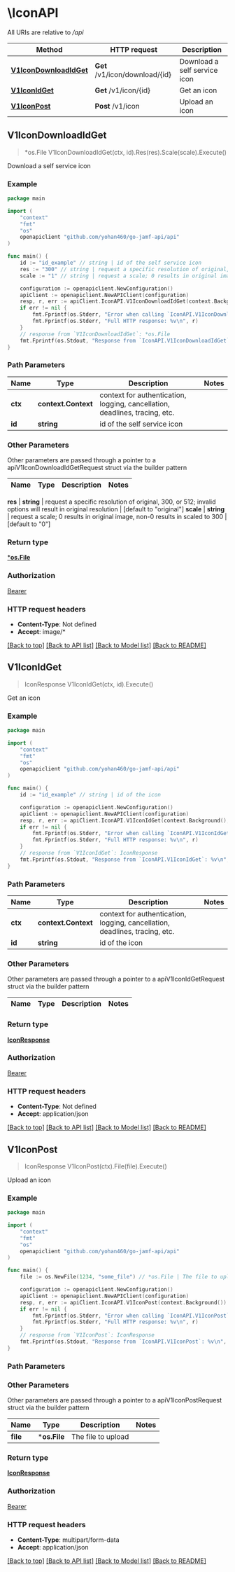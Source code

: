 # \IconAPI

All URIs are relative to */api*

Method | HTTP request | Description
------------- | ------------- | -------------
[**V1IconDownloadIdGet**](IconAPI.md#V1IconDownloadIdGet) | **Get** /v1/icon/download/{id} | Download a self service icon 
[**V1IconIdGet**](IconAPI.md#V1IconIdGet) | **Get** /v1/icon/{id} | Get an icon 
[**V1IconPost**](IconAPI.md#V1IconPost) | **Post** /v1/icon | Upload an icon 



## V1IconDownloadIdGet

> *os.File V1IconDownloadIdGet(ctx, id).Res(res).Scale(scale).Execute()

Download a self service icon 



### Example

```go
package main

import (
	"context"
	"fmt"
	"os"
	openapiclient "github.com/yohan460/go-jamf-api/api"
)

func main() {
	id := "id_example" // string | id of the self service icon
	res := "300" // string | request a specific resolution of original, 300, or 512; invalid options will result in original resolution (optional) (default to "original")
	scale := "1" // string | request a scale; 0 results in original image, non-0 results in scaled to 300 (optional) (default to "0")

	configuration := openapiclient.NewConfiguration()
	apiClient := openapiclient.NewAPIClient(configuration)
	resp, r, err := apiClient.IconAPI.V1IconDownloadIdGet(context.Background(), id).Res(res).Scale(scale).Execute()
	if err != nil {
		fmt.Fprintf(os.Stderr, "Error when calling `IconAPI.V1IconDownloadIdGet``: %v\n", err)
		fmt.Fprintf(os.Stderr, "Full HTTP response: %v\n", r)
	}
	// response from `V1IconDownloadIdGet`: *os.File
	fmt.Fprintf(os.Stdout, "Response from `IconAPI.V1IconDownloadIdGet`: %v\n", resp)
}
```

### Path Parameters


Name | Type | Description  | Notes
------------- | ------------- | ------------- | -------------
**ctx** | **context.Context** | context for authentication, logging, cancellation, deadlines, tracing, etc.
**id** | **string** | id of the self service icon | 

### Other Parameters

Other parameters are passed through a pointer to a apiV1IconDownloadIdGetRequest struct via the builder pattern


Name | Type | Description  | Notes
------------- | ------------- | ------------- | -------------

 **res** | **string** | request a specific resolution of original, 300, or 512; invalid options will result in original resolution | [default to &quot;original&quot;]
 **scale** | **string** | request a scale; 0 results in original image, non-0 results in scaled to 300 | [default to &quot;0&quot;]

### Return type

[***os.File**](*os.File.md)

### Authorization

[Bearer](../README.md#Bearer)

### HTTP request headers

- **Content-Type**: Not defined
- **Accept**: image/*

[[Back to top]](#) [[Back to API list]](../README.md#documentation-for-api-endpoints)
[[Back to Model list]](../README.md#documentation-for-models)
[[Back to README]](../README.md)


## V1IconIdGet

> IconResponse V1IconIdGet(ctx, id).Execute()

Get an icon 



### Example

```go
package main

import (
	"context"
	"fmt"
	"os"
	openapiclient "github.com/yohan460/go-jamf-api/api"
)

func main() {
	id := "id_example" // string | id of the icon

	configuration := openapiclient.NewConfiguration()
	apiClient := openapiclient.NewAPIClient(configuration)
	resp, r, err := apiClient.IconAPI.V1IconIdGet(context.Background(), id).Execute()
	if err != nil {
		fmt.Fprintf(os.Stderr, "Error when calling `IconAPI.V1IconIdGet``: %v\n", err)
		fmt.Fprintf(os.Stderr, "Full HTTP response: %v\n", r)
	}
	// response from `V1IconIdGet`: IconResponse
	fmt.Fprintf(os.Stdout, "Response from `IconAPI.V1IconIdGet`: %v\n", resp)
}
```

### Path Parameters


Name | Type | Description  | Notes
------------- | ------------- | ------------- | -------------
**ctx** | **context.Context** | context for authentication, logging, cancellation, deadlines, tracing, etc.
**id** | **string** | id of the icon | 

### Other Parameters

Other parameters are passed through a pointer to a apiV1IconIdGetRequest struct via the builder pattern


Name | Type | Description  | Notes
------------- | ------------- | ------------- | -------------


### Return type

[**IconResponse**](IconResponse.md)

### Authorization

[Bearer](../README.md#Bearer)

### HTTP request headers

- **Content-Type**: Not defined
- **Accept**: application/json

[[Back to top]](#) [[Back to API list]](../README.md#documentation-for-api-endpoints)
[[Back to Model list]](../README.md#documentation-for-models)
[[Back to README]](../README.md)


## V1IconPost

> IconResponse V1IconPost(ctx).File(file).Execute()

Upload an icon 



### Example

```go
package main

import (
	"context"
	"fmt"
	"os"
	openapiclient "github.com/yohan460/go-jamf-api/api"
)

func main() {
	file := os.NewFile(1234, "some_file") // *os.File | The file to upload

	configuration := openapiclient.NewConfiguration()
	apiClient := openapiclient.NewAPIClient(configuration)
	resp, r, err := apiClient.IconAPI.V1IconPost(context.Background()).File(file).Execute()
	if err != nil {
		fmt.Fprintf(os.Stderr, "Error when calling `IconAPI.V1IconPost``: %v\n", err)
		fmt.Fprintf(os.Stderr, "Full HTTP response: %v\n", r)
	}
	// response from `V1IconPost`: IconResponse
	fmt.Fprintf(os.Stdout, "Response from `IconAPI.V1IconPost`: %v\n", resp)
}
```

### Path Parameters



### Other Parameters

Other parameters are passed through a pointer to a apiV1IconPostRequest struct via the builder pattern


Name | Type | Description  | Notes
------------- | ------------- | ------------- | -------------
 **file** | ***os.File** | The file to upload | 

### Return type

[**IconResponse**](IconResponse.md)

### Authorization

[Bearer](../README.md#Bearer)

### HTTP request headers

- **Content-Type**: multipart/form-data
- **Accept**: application/json

[[Back to top]](#) [[Back to API list]](../README.md#documentation-for-api-endpoints)
[[Back to Model list]](../README.md#documentation-for-models)
[[Back to README]](../README.md)


